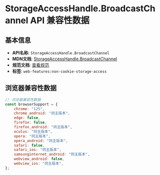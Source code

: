 # StorageAccessHandle.BroadcastChannel API 兼容性数据

## 基本信息

- **API名称**: `StorageAccessHandle.BroadcastChannel`
- **MDN文档**: [StorageAccessHandle.BroadcastChannel](https://developer.mozilla.org/docs/Web/API/StorageAccessHandle/BroadcastChannel)
- **规范文档**: [查看规范](https://privacycg.github.io/saa-non-cookie-storage/#dom-storageaccesshandle-broadcastchannel)
- **标签**: `web-features:non-cookie-storage-access`

## 浏览器兼容性数据

```javascript
// 浏览器兼容性数据
const browserSupport = {
    chrome: "125",
    chrome_android: "同主版本",
    edge: false,
    firefox: false,
    firefox_android: "同主版本",
    oculus: "同主版本",
    opera: "同主版本",
    opera_android: "同主版本",
    safari: false,
    safari_ios: "同主版本",
    samsunginternet_android: "同主版本",
    webview_android: false,
    webview_ios: "同主版本",
};

```

